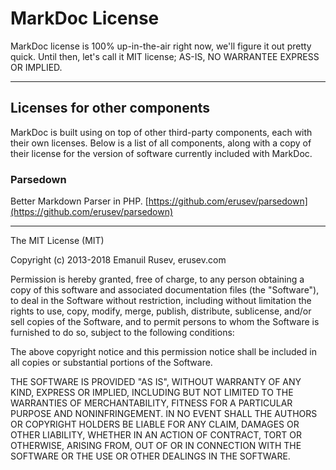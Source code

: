 # MarkDoc License
MarkDoc license is 100% up-in-the-air right now, we'll figure it out pretty quick. Until then, let's call it MIT license; AS-IS, NO WARRANTEE EXPRESS OR IMPLIED.

----------------------------------------------

## Licenses for other components
MarkDoc is built using on top of other third-party components, each with their own licenses. Below is a list of all components, along with a copy of their license for the version of software currently included with MarkDoc.

### Parsedown
Better Markdown Parser in PHP. [https://github.com/erusev/parsedown](https://github.com/erusev/parsedown)

-----------------------------------------------

The MIT License (MIT)

Copyright (c) 2013-2018 Emanuil Rusev, erusev.com

Permission is hereby granted, free of charge, to any person obtaining a copy of
this software and associated documentation files (the "Software"), to deal in
the Software without restriction, including without limitation the rights to
use, copy, modify, merge, publish, distribute, sublicense, and/or sell copies of
the Software, and to permit persons to whom the Software is furnished to do so,
subject to the following conditions:

The above copyright notice and this permission notice shall be included in all
copies or substantial portions of the Software.

THE SOFTWARE IS PROVIDED "AS IS", WITHOUT WARRANTY OF ANY KIND, EXPRESS OR
IMPLIED, INCLUDING BUT NOT LIMITED TO THE WARRANTIES OF MERCHANTABILITY, FITNESS
FOR A PARTICULAR PURPOSE AND NONINFRINGEMENT. IN NO EVENT SHALL THE AUTHORS OR
COPYRIGHT HOLDERS BE LIABLE FOR ANY CLAIM, DAMAGES OR OTHER LIABILITY, WHETHER
IN AN ACTION OF CONTRACT, TORT OR OTHERWISE, ARISING FROM, OUT OF OR IN
CONNECTION WITH THE SOFTWARE OR THE USE OR OTHER DEALINGS IN THE SOFTWARE.
